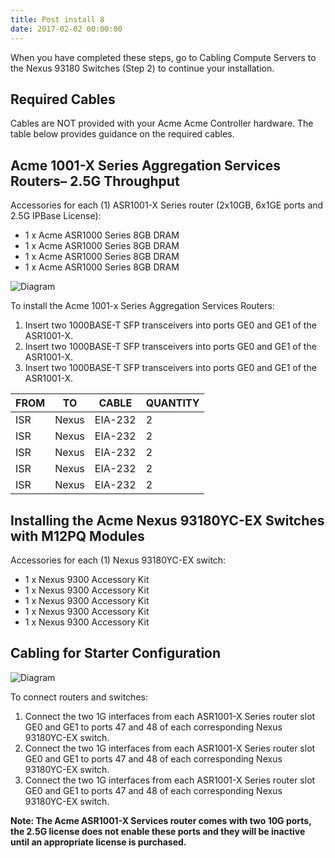 ```yaml
---
title: Post install 8
date: 2017-02-02 00:00:00
---
```


When you have completed these steps, go to Cabling Compute Servers to the Nexus 93180 Switches (Step 2) to continue your installation.

## Required Cables

Cables are NOT provided with your Acme Acme Controller hardware. The table below provides guidance on the
required cables.

## Acme 1001-X Series Aggregation Services Routers– 2.5G Throughput

Accessories for each (1) ASR1001-X Series router (2x10GB, 6x1GE ports and 2.5G IPBase License):

- 1 x Acme ASR1000 Series 8GB DRAM
- 1 x Acme ASR1000 Series 8GB DRAM
- 1 x Acme ASR1000 Series 8GB DRAM
- 1 x Acme ASR1000 Series 8GB DRAM

![Diagram](/images/diagram.png)

To install the Acme 1001-x Series Aggregation Services Routers:

1. Insert two 1000BASE-T SFP transceivers into ports GE0 and GE1 of the ASR1001-X.
2. Insert two 1000BASE-T SFP transceivers into ports GE0 and GE1 of the ASR1001-X.
3. Insert two 1000BASE-T SFP transceivers into ports GE0 and GE1 of the ASR1001-X.

| FROM | TO    | CABLE   | QUANTITY |
|------|-------|---------|----------|
| ISR  | Nexus | EIA-232 | 2        |
| ISR  | Nexus | EIA-232 | 2        |
| ISR  | Nexus | EIA-232 | 2        |
| ISR  | Nexus | EIA-232 | 2        |
| ISR  | Nexus | EIA-232 | 2        |

## Installing the Acme Nexus   93180YC-EX Switches with M12PQ Modules

Accessories for each (1) Nexus 93180YC-EX switch:

- 1 x Nexus 9300 Accessory Kit
- 1 x Nexus 9300 Accessory Kit
- 1 x Nexus 9300 Accessory Kit
- 1 x Nexus 9300 Accessory Kit
- 1 x Nexus 9300 Accessory Kit

## Cabling for Starter Configuration

![Diagram](/images/diagram.png)

To connect routers and switches:

1. Connect the two 1G interfaces from each ASR1001-X Series router slot GE0 and GE1 to ports 47 and 48 of each corresponding Nexus 93180YC-EX switch.
2. Connect the two 1G interfaces from each ASR1001-X Series router slot GE0 and GE1 to ports 47 and 48 of each corresponding Nexus 93180YC-EX switch.
3. Connect the two 1G interfaces from each ASR1001-X Series router slot GE0 and GE1 to ports 47 and 48 of each corresponding Nexus 93180YC-EX switch.

**Note: The Acme ASR1001-X Services router comes with two 10G ports, the 2.5G license does not enable these ports and they will be inactive until an appropriate license is purchased.**